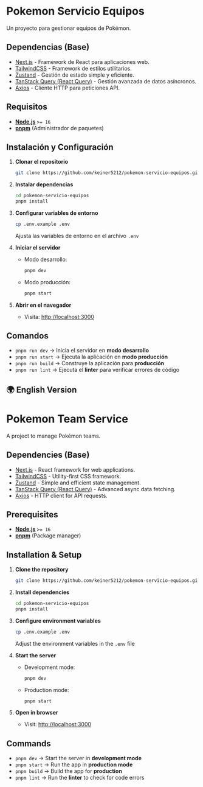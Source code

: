 # Pokemon Servicio Equipos

Un proyecto para gestionar equipos de Pokémon.

## Dependencias (Base)
- [Next.js](https://nextjs.org/) - Framework de React para aplicaciones web.
- [TailwindCSS](https://tailwindcss.com/) - Framework de estilos utilitarios.
- [Zustand](https://github.com/pmndrs/zustand) - Gestión de estado simple y eficiente.
- [TanStack Query (React Query)](https://tanstack.com/query/v4/) - Gestión avanzada de datos asíncronos.
- [Axios](https://axios-http.com/) - Cliente HTTP para peticiones API.

## Requisitos
- **[Node.js](https://nodejs.org/)** `>= 16`
- **[pnpm](https://pnpm.io/)** (Administrador de paquetes)


## Instalación y Configuración

1. **Clonar el repositorio**  
   ```bash
   git clone https://github.com/keiner5212/pokemon-servicio-equipos.git
   ```

2. **Instalar dependencias**  
   ```bash
   cd pokemon-servicio-equipos
   pnpm install
   ```

3. **Configurar variables de entorno**  
   ```bash
   cp .env.example .env
   ```

   Ajusta las variables de entorno en el archivo `.env`

4. **Iniciar el servidor**  
   - Modo desarrollo:
     ```bash
     pnpm dev
     ```
   - Modo producción:
     ```bash
     pnpm start
     ```

5. **Abrir en el navegador**  
   - Visita: [http://localhost:3000](http://localhost:3000)

## Comandos

- `pnpm run dev` → Inicia el servidor en **modo desarrollo**  
- `pnpm run start` → Ejecuta la aplicación en **modo producción**  
- `pnpm run build` → Construye la aplicación para **producción**  
- `pnpm run lint` → Ejecuta el **linter** para verificar errores de código  


## **🌍 English Version**

# Pokemon Team Service

A project to manage Pokémon teams.

## Dependencies (Base)
- [Next.js](https://nextjs.org/) - React framework for web applications.
- [TailwindCSS](https://tailwindcss.com/) - Utility-first CSS framework.
- [Zustand](https://github.com/pmndrs/zustand) - Simple and efficient state management.
- [TanStack Query (React Query)](https://tanstack.com/query/v4/) - Advanced async data fetching.
- [Axios](https://axios-http.com/) - HTTP client for API requests.

## Prerequisites
- **[Node.js](https://nodejs.org/)** `>= 16`
- **[pnpm](https://pnpm.io/)** (Package manager)

## Installation & Setup

1. **Clone the repository**  
   ```bash
   git clone https://github.com/keiner5212/pokemon-servicio-equipos.git
   ```

2. **Install dependencies**  
   ```bash
   cd pokemon-servicio-equipos
   pnpm install
   ```

3. **Configure environment variables**  
   ```bash
   cp .env.example .env
   ```

   Adjust the environment variables in the `.env` file

4. **Start the server**  
   - Development mode:
     ```bash
     pnpm dev
     ```
   - Production mode:
     ```bash
     pnpm start
     ```

5. **Open in browser**  
   - Visit: [http://localhost:3000](http://localhost:3000)

## Commands

- `pnpm dev` → Start the server in **development mode**  
- `pnpm start` → Run the app in **production mode**  
- `pnpm build` → Build the app for **production**  
- `pnpm lint` → Run the **linter** to check for code errors  
